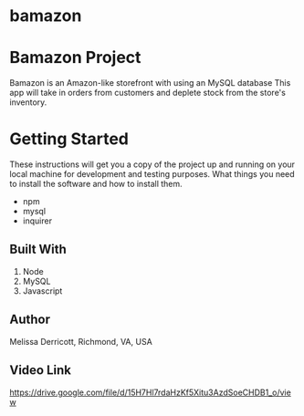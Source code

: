 # bamazon
Bamazon Project
============

Bamazon is an Amazon-like storefront with using an MySQL database This app will take in orders from customers and deplete stock from the store's inventory.

Getting Started
============
These instructions will get you a copy of the project up and running on your local machine for development and testing purposes.
What things you need to install the software and how to install them.
  * npm
  * mysql
  * inquirer



Built With
------------

 1. Node
 2. MySQL
 3. Javascript


Author
------------
Melissa Derricott, Richmond, VA, USA


Video Link
------------
https://drive.google.com/file/d/15H7Hl7rdaHzKf5Xitu3AzdSoeCHDB1_o/view

